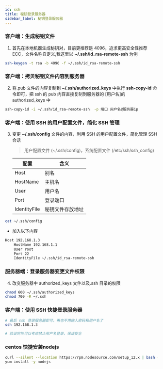 ```yaml
---
id: ssh
title: 秘钥登录服务器
sidebar_label: 秘钥登录服务器
---
```


### 客户端：生成秘钥文件

1. 首先在本地机器生成秘钥对，目前更推荐是 4096，追求更高安全性推荐 ECC，文件名称自定义,我这里以 **~/.ssh/id_rsa-remote-ssh** 为例

```bash
ssh-keygen -t rsa -b 4096 -f ~/.ssh/id_rsa-remote-ssh
```

### 客户端：拷贝秘钥文件内容到服务器

2. 将.pub 文件的内容复制到 **~/.ssh/authorized_keys** 中执行 **ssh-copy-id** 命令即可，把 ssh 的 pub 内容直接复制到服务器的 [用户名]的 authorized_keys 中

```bash
ssh-copy-id -i ~/.ssh/id_rsa-remote-ssh  -p 端口 用户名@服务器ip
```

### 客户端：使用 SSH 的用户配置文件，简化 SSH 管理

3. 变更 **~/.ssh/config** 文件的内容，利用 SSH 的用户配置文件，简化管理 SSH 会话

   > 用户配置文件 (~/.ssh/config)，系统配置文件 (/etc/ssh/ssh_config)

   | 配置         | 含义             |
   | ------------ | ---------------- |
   | Host         | 别名             |
   | HostName     | 主机名           |
   | User         | 用户名           |
   | Port         | 登录端口         |
   | IdentityFile | 秘钥文件存放地址 |

```bash
cat ~/.ssh/config
```

- 加入以下内容

```bash
Host 192.168.1.3
    HostName 192.168.1.1
    User root
    Port 22
    IdentityFile ~/.ssh/id_rsa-remote-ssh
```

### 服务器端：登录服务器变更文件权限

4. 改变服务器中 authorized_keys 文件以及.ssh 目录的权限

```bash
chmod 600 ~/.ssh/authorized_keys
chmod 700 -R ~/.ssh
```

### 客户端：使用 SSH 快捷登录服务器

```bash
# 最后 ssh 登录服务器即可，再也不用输入密码和用户名了
ssh 192.168.1.3

# 验证完毕可以考虑禁止用户名登录，保证安全
```

### centos 快捷安装nodejs

```bash
curl --silent --location https://rpm.nodesource.com/setup_12.x | bash -
yum install -y nodejs
```
